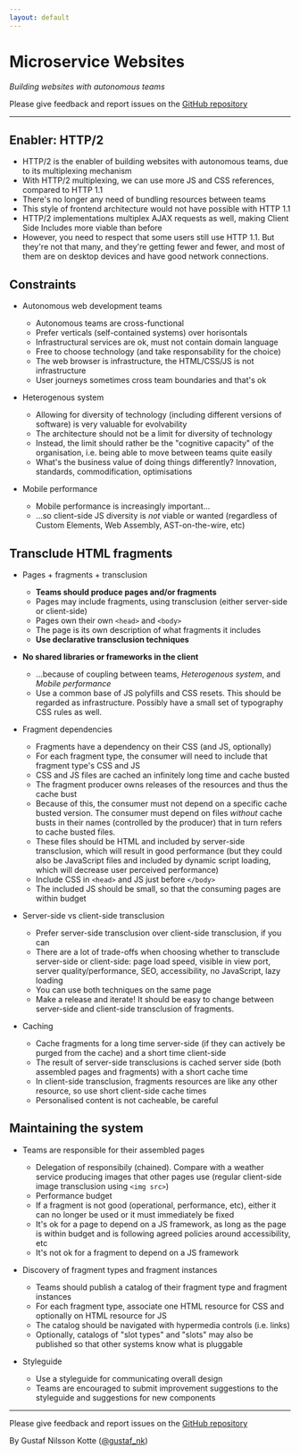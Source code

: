 ```yaml
---
layout: default
---
```


# Micro&shy;service Websites

<em class="sub-heading">Building websites with autonomous teams</em>

Please give feedback and report issues on the [GitHub repository](https://github.com/gustafnk/microservice-websites-site/)

---

## Enabler: HTTP/2

  - HTTP/2 is the enabler of building websites with autonomous teams, due to its multiplexing mechanism
  - With HTTP/2 multiplexing, we can use more JS and CSS references, compared to HTTP 1.1
  - There's no longer any need of bundling resources between teams
  - This style of frontend architecture would not have possible with HTTP 1.1
  - HTTP/2 implementations multiplex AJAX requests as well, making Client Side Includes more viable than before
  - However, you need to respect that some users still use HTTP 1.1.
    But they're not that many, and they're getting fewer and fewer, and most of them are on desktop devices and have good network connections.

## Constraints

- Autonomous web development teams
  - Autonomous teams are cross-functional
  - Prefer verticals (self-contained systems) over horisontals
  - Infrastructural services are ok, must not contain domain language
  - Free to choose technology (and take responsability for the choice)
  - The web browser is infrastructure, the HTML/CSS/JS is not infrastructure
  - User journeys sometimes cross team boundaries and that's ok

  <!-- - Feedback, quality, speed, mastery, autonomy, purpose -->
  <!-- - The closer the UI the more specialised needs -->
  <!-- - The ever-growing backlog of the centralised team -->
  <!-- - The cycles of centralisation and decentralisation... But, of "what"? -->
  <!-- - Multi-channels and native apps, where to split? (TODO)  -->

- Heterogenous system
  - Allowing for diversity of technology (including different versions of software) is very valuable for evolvability
  - The architecture should not be a limit for diversity of technology
  - Instead, the limit should rather be the "cognitive capacity" of the organisation, i.e. being able to move between teams quite easily
  - What's the business value of doing things differently? Innovation, standards, commodification, optimisations

- Mobile performance
  - Mobile performance is increasingly important...
  - ...so client-side JS diversity is *not* viable or wanted (regardless of Custom Elements, Web Assembly, AST-on-the-wire, etc)

## Transclude HTML fragments

- Pages + fragments + transclusion
  - **Teams should produce pages and/or fragments**
  - Pages may include fragments, using transclusion (either server-side or client-side)
  - Pages own their own `<head>` and `<body>`
  - The page is its own description of what fragments it includes
  - **Use declarative transclusion techniques**

- **No shared libraries or frameworks in the client**
  - ...because of coupling between teams, *Heterogenous system*, and *Mobile performance*
  - Use a common base of JS polyfills and CSS resets. This should be regarded as infrastructure. Possibly have a small set of typography CSS rules as well.

- Fragment dependencies
  - Fragments have a dependency on their CSS (and JS, optionally)
  - For each fragment type, the consumer will need to include that fragment type's CSS and JS
  - CSS and JS files are cached an infinitely long time and cache busted
  - The fragment producer owns releases of the resources and thus the cache bust
  - Because of this, the consumer must not depend on a specific cache busted version. The consumer must depend on files *without* cache busts in their names (controlled by the producer) that in turn refers to cache busted files.
  - These files should be HTML and included by server-side transclusion, which will result in good performance (but they could also be JavaScript files and included by dynamic script loading, which will decrease user perceived performance)
  - Include CSS in `<head>` and JS just before `</body>`
  - The included JS should be small, so that the consuming pages are within budget

- Server-side vs client-side transclusion
  - Prefer server-side transclusion over client-side transclusion, if you can
  - There are a lot of trade-offs when choosing whether to transclude server-side or client-side: page load speed, visible in view port, server quality/performance, SEO, accessibility, no JavaScript, lazy loading
  - You can use both techniques on the same page
  - Make a release and iterate! It should be easy to change between server-side and client-side transclusion of fragments.

- Caching
  - Cache fragments for a long time server-side (if they can actively be purged from the cache) and a short time client-side
  - The result of server-side transclusions is cached server side (both assembled pages and fragments) with a short cache time
  - In client-side transclusion, fragments resources are like any other resource, so use short client-side cache times
  - Personalised content is not cacheable, be careful

## Maintaining the system

- Teams are responsible for their assembled pages
  - Delegation of responsibily (chained). Compare with a weather service producing images that other pages use (regular client-side image transclusion using `<img src>`)
  - Performance budget
  - If a fragment is not good (operational, performance, etc), either it can no longer be used or it must immediately be fixed
  - It's ok for a page to depend on a JS framework, as long as the page is within budget and is following agreed policies around accessibility, etc
  - It's not ok for a fragment to depend on a JS framework

- Discovery of fragment types and fragment instances
  - Teams should publish a catalog of their fragment type and fragment instances
  - For each fragment type, associate one HTML resource for CSS and optionally on HTML resource for JS
  - The catalog should be navigated with hypermedia controls (i.e. links)
  - Optionally, catalogs of "slot types" and "slots" may also be published so that other systems know what is pluggable

- Styleguide
  - Use a styleguide for communicating overall design
  - Teams are encouraged to submit improvement suggestions to the styleguide and  suggestions for new components

---

Please give feedback and report issues on the [GitHub repository](https://github.com/gustafnk/microservice-websites-site/)

By Gustaf Nilsson Kotte ([@gustaf_nk](https://twitter.com/gustaf_nk/))<br/>